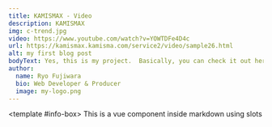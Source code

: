 ```yaml
---
title: KAMISMAX - Video
description: KAMISMAX
img: c-trend.jpg
video: https://www.youtube.com/watch?v=YOWTDFe4D4c
url: https://kamismax.kamisma.com/service2/video/sample26.html
alt: my first blog post
bodyText: Yes, this is my project.  Basically, you can check it out here. Edited using Adobe Premiere Pro, audio mixed at the studio. Check if I have the new paragraph here.
author:
  name: Ryo Fujiwara
  bio: Web Developer & Producer
  image: my-logo.png
---
```


<author :author="author"></author>
<info-box>
  <template #info-box>
    This is a vue component inside markdown using slots
  </template>
</info-box>

<!-- ## This is a heading

This is some more info

### This is a sub heading

This is some more info -->